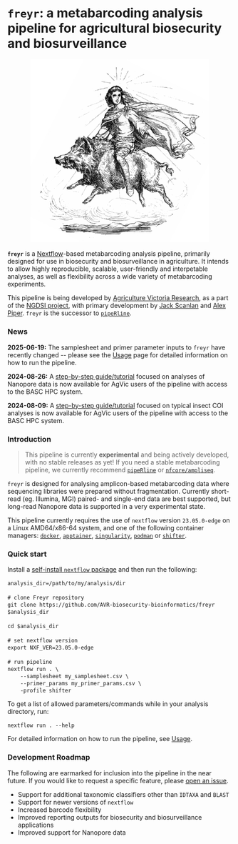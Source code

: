 # `freyr`: a metabarcoding analysis pipeline for agricultural biosecurity and biosurveillance

<center><img src="./assets/images/freyr.png" alt="The god Freyr, riding his boar, Gullinbursti: Murray, Alexander (1874). Manual of Mythology : Greek and Roman, Norse, and Old German, Hindoo and Egyptian Mythology. London, Asher and Co. https://commons.wikimedia.org/wiki/File:Freyr_riding_Gullinbursti.jpg" width="400"/></center>

**`freyr`** is a [Nextflow](https://www.nextflow.io/docs/latest/index.html)-based metabarcoding analysis pipeline, primarily designed for use in biosecurity and biosurveillance in agriculture. It intends to allow highly reproducible, scalable, user-friendly and interpetable analyses, as well as flexibility across a wide variety of metabarcoding experiments. 

This pipeline is being developed by [Agriculture Victoria Research](https://agriculture.vic.gov.au/), as a part of the [NGDSI project](https://grdc.com.au/grdc-investments/investments/investment?code=DEE2305-004RTX), with primary development by [Jack Scanlan](https://github.com/jackscanlan) and [Alex Piper](https://github.com/alexpiper). `freyr` is the successor to [`pipeRline`](https://github.com/alexpiper/piperline).

### News

**2025-06-19:** The samplesheet and primer parameter inputs to `freyr` have recently changed -- please see the [Usage](/docs/usage.md) page for detailed information on how to run the pipeline. 

**2024-08-26:** A [step-by-step guide/tutorial](/docs/nanopore_tutorial.md) focused on analyses of Nanopore data is now available for AgVic users of the pipeline with access to the BASC HPC system.

**2024-08-09:** A [step-by-step guide/tutorial](/docs/insect_coi.md) focused on typical insect COI analyses is now available for AgVic users of the pipeline with access to the BASC HPC system. 


### Introduction

> This pipeline is currently **experimental** and being actively developed, with no stable releases as yet! If you need a stable metabarcoding pipeline, we currently recommend [`pipeRline`](https://github.com/alexpiper/piperline) or [`nfcore/ampliseq`](https://github.com/nf-core/ampliseq).

`freyr` is designed for analysing amplicon-based metabarcoding data where sequencing libraries were prepared without fragmentation. Currently short-read (eg. Illumina, MGI) paired- and single-end data are best supported, but long-read Nanopore data is supported in a very experimental state. 

This pipeline currently requires the use of `nextflow` version `23.05.0-edge` on a Linux AMD64/x86-64 system, and one of the following container managers: [`docker`](https://www.docker.com/), [`apptainer`](https://apptainer.org/), [`singularity`](https://sylabs.io/singularity/), [`podman`](https://podman.io/) or [`shifter`](https://docs.nersc.gov/development/containers/shifter/).  

### Quick start

Install a [self-install `nextflow` package](https://www.nextflow.io/docs/latest/install.html#self-install) and then run the following:

```
analysis_dir=/path/to/my/analysis/dir

# clone Freyr repository
git clone https://github.com/AVR-biosecurity-bioinformatics/freyr $analysis_dir 

cd $analysis_dir

# set nextflow version
export NXF_VER=23.05.0-edge 

# run pipeline
nextflow run . \
    --samplesheet my_samplesheet.csv \
    --primer_params my_primer_params.csv \
    -profile shifter    
```

To get a list of allowed parameters/commands while in your analysis directory, run:

    nextflow run . --help

For detailed information on how to run the pipeline, see [Usage](/docs/usage.md). 

### Development Roadmap

The following are earmarked for inclusion into the pipeline in the near future. If you would like to request a specific feature, please [open an issue](https://github.com/AVR-biosecurity-bioinformatics/freyr/issues).
- Support for additional taxonomic classifiers other than `IDTAXA` and `BLAST`
- Support for newer versions of `nextflow`
- Increased barcode flexibility
- Improved reporting outputs for biosecurity and biosurveillance applications
- Improved support for Nanopore data

